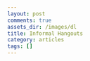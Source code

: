 ```yaml
---
layout: post
comments: true
assets_dir: /images/dl
title: Informal Hangouts
category: articles
tags: []
---
```

